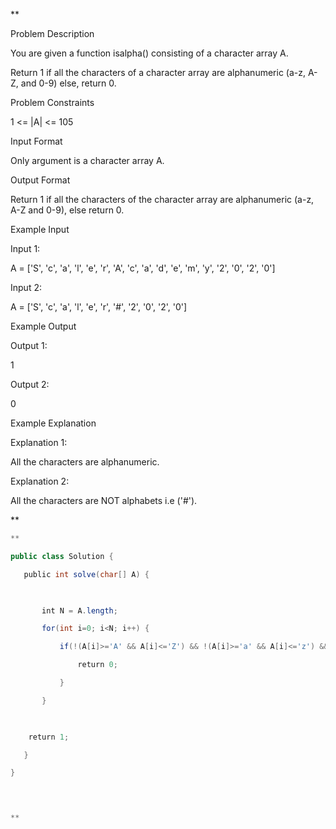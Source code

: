 **

Problem Description

You are given a function isalpha() consisting of a character array A.

Return 1 if all the characters of a character array are alphanumeric (a-z, A-Z, and 0-9) else, return 0.

  
  
Problem Constraints

1 <= |A| <= 105

  
  
Input Format

Only argument is a character array A.

  
  
Output Format

Return 1 if all the characters of the character array are alphanumeric (a-z, A-Z and 0-9), else return 0.

  
  
Example Input

Input 1:

A = ['S', 'c', 'a', 'l', 'e', 'r', 'A', 'c', 'a', 'd', 'e', 'm', 'y', '2', '0', '2', '0']

Input 2:

A = ['S', 'c', 'a', 'l', 'e', 'r', '#', '2', '0', '2', '0']

  
  
Example Output

Output 1:

1

Output 2:

0

  
  
Example Explanation

Explanation 1:

All the characters are alphanumeric.

Explanation 2:

All the characters are NOT alphabets i.e ('#').

  


**

```java
**

public class Solution {

   public int solve(char[] A) {

  

       int N = A.length;

       for(int i=0; i<N; i++) {

           if(!(A[i]>='A' && A[i]<='Z') && !(A[i]>='a' && A[i]<='z') && !(A[i]-'0'>=0 && A[i]-'0'<=9)) {

               return 0;

           }

       }

  

    return 1;

   }

}

  


**
```